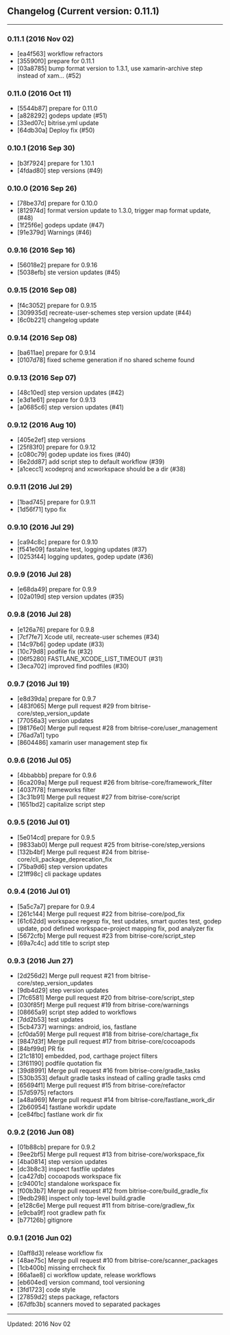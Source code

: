 ## Changelog (Current version: 0.11.1)

-----------------

### 0.11.1 (2016 Nov 02)

* [ea4f563] workflow refractors
* [35590f0] prepare for 0.11.1
* [03a8785] bump format version to 1.3.1, use xamarin-archive step instead of xam… (#52)

### 0.11.0 (2016 Oct 11)

* [5544b87] prepare for 0.11.0
* [a828292] godeps update (#51)
* [33ed07c] bitrise.yml update
* [64db30a] Deploy fix (#50)

### 0.10.1 (2016 Sep 30)

* [b3f7924] prepare for 1.10.1
* [4fdad80] step versions (#49)

### 0.10.0 (2016 Sep 26)

* [78be37d] prepare for 0.10.0
* [812974d] format version update to 1.3.0, trigger map format update,  (#48)
* [1f25f6e] godeps update (#47)
* [91e379d] Warnings (#46)

### 0.9.16 (2016 Sep 16)

* [56018e2] prepare for 0.9.16
* [5038efb] ste version updates (#45)

### 0.9.15 (2016 Sep 08)

* [f4c3052] prepare for 0.9.15
* [309935d] recreate-user-schemes step version update (#44)
* [6c0b221] changelog update

### 0.9.14 (2016 Sep 08)

* [ba611ae] prepare for 0.9.14
* [0107d78] fixed scheme generation if no shared scheme found

### 0.9.13 (2016 Sep 07)

* [48c10ed] step version updates (#42)
* [e3d1e61] prepare for 0.9.13
* [a0685c6] step version updates (#41)

### 0.9.12 (2016 Aug 10)

* [405e2ef] step versions
* [25f83f0] prepare for 0.9.12
* [c080c79] godep update ios fixes (#40)
* [6e2dd87] add script step to default workflow (#39)
* [a1cecc1] xcodeproj and xcworkspace should be a dir (#38)

### 0.9.11 (2016 Jul 29)

* [1bad745] prepare for 0.9.11
* [1d56f71] typo fix

### 0.9.10 (2016 Jul 29)

* [ca94c8c] prepare for 0.9.10
* [f541e09] fastalne test, logging updates (#37)
* [0253f44] logging updates, godep update (#36)

### 0.9.9 (2016 Jul 28)

* [e68da49] prepare for 0.9.9
* [02a019d] step version updates (#35)

### 0.9.8 (2016 Jul 28)

* [e126a76] prepare for 0.9.8
* [7cf7fe7] Xcode util, recreate-user schemes (#34)
* [14c97b6] godep update (#33)
* [10c79d8] podfile fix (#32)
* [06f5280] FASTLANE_XCODE_LIST_TIMEOUT (#31)
* [3eca702] improved find podfiles (#30)

### 0.9.7 (2016 Jul 19)

* [e8d39da] prepare for 0.9.7
* [483f065] Merge pull request #29 from bitrise-core/step_version_update
* [77056a3] version updates
* [98176e0] Merge pull request #28 from bitrise-core/user_management
* [76ad7a1] typo
* [8604486] xamarin user management step fix

### 0.9.6 (2016 Jul 05)

* [4bbabbb] prepare for 0.9.6
* [6ca209a] Merge pull request #26 from bitrise-core/framework_filter
* [4037f78] frameworks filter
* [3c31b91] Merge pull request #27 from bitrise-core/script
* [1651bd2] capitalize script step

### 0.9.5 (2016 Jul 01)

* [5e014cd] prepare for 0.9.5
* [9833ab0] Merge pull request #25 from bitrise-core/step_versions
* [132b4bf] Merge pull request #24 from bitrise-core/cli_package_deprecation_fix
* [75ba9d6] step version updates
* [21ff98c] cli package updates

### 0.9.4 (2016 Jul 01)

* [5a5c7a7] prepare for 0.9.4
* [261c144] Merge pull request #22 from bitrise-core/pod_fix
* [61c62dd] workspace regexp fix, test updates, smart quotes test, godep update, pod defined workspace-project mapping fix, pod analyzer fix
* [5672cfb] Merge pull request #23 from bitrise-core/script_step
* [69a7c4c] add title to script step

### 0.9.3 (2016 Jun 27)

* [2d256d2] Merge pull request #21 from bitrise-core/step_version_updates
* [9db4d29] step version updates
* [7fc6581] Merge pull request #20 from bitrise-core/script_step
* [030f85f] Merge pull request #19 from bitrise-core/warnings
* [08665a9] script step added to workflows
* [7dd2b53] test updates
* [5cb4737] warnings: android, ios, fastlane
* [cf0da59] Merge pull request #18 from bitrise-core/chartage_fix
* [9847d3f] Merge pull request #17 from bitrise-core/cocoapods
* [84bf99d] PR fix
* [21c1810] embedded, pod, carthage project filters
* [3f61190] podfile quotation fix
* [39d8991] Merge pull request #16 from bitrise-core/gradle_tasks
* [530b353] default gradle tasks instead of calling gradle tasks cmd
* [65694f1] Merge pull request #15 from bitrise-core/refactor
* [57d5975] refactors
* [a48a969] Merge pull request #14 from bitrise-core/fastlane_work_dir
* [2b60954] fastlane workdir update
* [ce84fbc] fastlane work dir fix

### 0.9.2 (2016 Jun 08)

* [01b88cb] prepare for 0.9.2
* [9ee2bf5] Merge pull request #13 from bitrise-core/workspace_fix
* [4ba0814] step version updates
* [dc3b8c3] inspect fastfile updates
* [ca427db] cocoapods workspace fix
* [c94001c] standalone workspace fix
* [f00b3b7] Merge pull request #12 from bitrise-core/build_gradle_fix
* [9edb298] inspect only top-level build.gradle
* [e128c6e] Merge pull request #11 from bitrise-core/gradlew_fix
* [e9cba9f] root gradlew path fix
* [b77126b] gitignore

### 0.9.1 (2016 Jun 02)

* [0aff8d3] release workflow fix
* [48ae75c] Merge pull request #10 from bitrise-core/scanner_packages
* [1cb400b] missing errcheck fix
* [66a1ae8] ci workflow update, release workflows
* [eb604ed] version command, tool versioning
* [3fd1723] code style
* [27859d2] steps package, refactors
* [67dfb3b] scanners moved to separated packages

-----------------

Updated: 2016 Nov 02